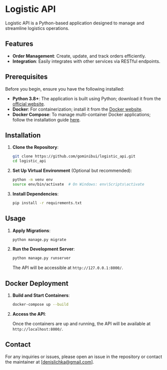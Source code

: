 
# Logistic API

Logistic API is a Python-based application designed to manage and streamline logistics operations.

## Features

- **Order Management**: Create, update, and track orders efficiently.
- **Integration**: Easily integrates with other services via RESTful endpoints.

## Prerequisites

Before you begin, ensure you have the following installed:

- **Python 3.8+**: The application is built using Python; download it from the [official website](https://www.python.org/downloads/).
- **Docker**: For containerization; install it from the [Docker website](https://www.docker.com/get-started).
- **Docker Compose**: To manage multi-container Docker applications; follow the installation guide [here](https://docs.docker.com/compose/install/).

## Installation

1. **Clone the Repository**:

   ```bash
   git clone https://github.com/gominibui/logistic_api.git
   cd logistic_api
   ```

2. **Set Up Virtual Environment** (Optional but recommended):

   ```bash
   python -m venv env
   source env/bin/activate  # On Windows: env\Scripts\activate
   ```

3. **Install Dependencies**:

   ```bash
   pip install -r requirements.txt
   ```

## Usage

1. **Apply Migrations**:

   ```bash
   python manage.py migrate
   ```

2. **Run the Development Server**:

   ```bash
   python manage.py runserver
   ```

   The API will be accessible at `http://127.0.0.1:8000/`.

## Docker Deployment

1. **Build and Start Containers**:

   ```bash
   docker-compose up --build
   ```

2. **Access the API**:

   Once the containers are up and running, the API will be available at `http://localhost:8000/`.


## Contact

For any inquiries or issues, please open an issue in the repository or contact the maintainer at [denislichka@gmail.com].
